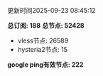 更新时间2025-09-23 08:45:12

**总订阅: 188**
**总节点: 52428**
- vless节点: 26589
- hysteria2节点: 15

**google ping有效节点: 222**
